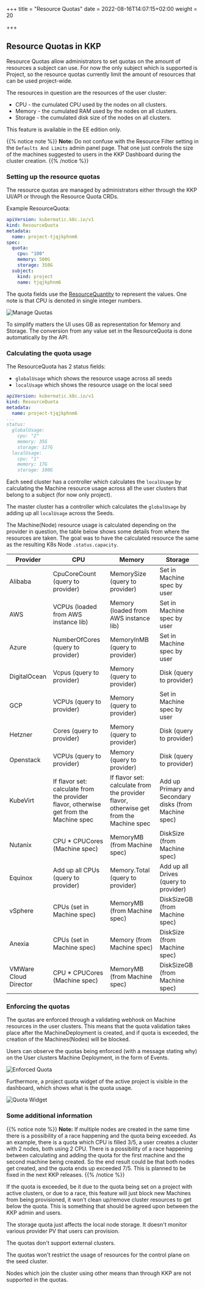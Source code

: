 +++
title = "Resource Quotas"
date = 2022-08-16T14:07:15+02:00
weight = 20

+++

## Resource Quotas in KKP

Resource Quotas allow administrators to set quotas on the amount of resources a subject can use. For now the only
subject which is supported is Project, so the resource quotas currently limit the amount of resources that can be used project-wide.

The resources in question are the resources of the user cluster:
- CPU - the cumulated CPU used by the nodes on all clusters. 
- Memory - the cumulated RAM used by the nodes on all clusters.
- Storage - the cumulated disk size of the nodes on all clusters.

This feature is available in the EE edition only.

{{% notice note %}}
**Note:** Do not confuse with the Resource Filter setting in the `Defaults And Limits` admin panel page. 
That one just controls the size of the machines suggested to users in the KKP Dashboard during the cluster creation.
{{% /notice %}}


### Setting up the resource quotas

The resource quotas are managed by administrators either through the KKP UI/API or through the Resource Quota CRDs.

Example ResourceQuota:
```yaml
apiVersion: kubermatic.k8c.io/v1
kind: ResourceQuota
metadata:
  name: project-tjqjkphnm6
spec:
  quota:
    cpu: "100"
    memory: 500G
    storage: 350G
  subject:
    kind: project
    name: tjqjkphnm6
```

The quota fields use the [ResourceQuantity](https://kubernetes.io/docs/reference/kubernetes-api/common-definitions/quantity) to 
represent the values. One note is that CPU is denoted in single integer numbers.

![Manage Quotas](/img/kubermatic/v2.21/architecture/concepts/resource-quotas/quota-menu.png?classes=shadow,border "Manage Quotas")

To simplify matters the UI uses GB as representation for Memory and Storage. The conversion from any value
set in the ResourceQuota is done automatically by the API. 

### Calculating the quota usage

The ResourceQuota has 2 status fields:
- `globalUsage` which shows the resource usage across all seeds
- `localUsage` which shows the resource usage on the local seed

```yaml
apiVersion: kubermatic.k8c.io/v1
kind: ResourceQuota
metadata:
  name: project-tjqjkphnm6
...
status:
  globalUsage:
    cpu: "2"
    memory: 35G
    storage: 127G
  localUsage:
    cpu: "1"
    memory: 17G
    storage: 100G
```

Each seed cluster has a controller which calculates the `localUsage` by calculating the Machine resource usage
across all the user clusters that belong to a subject (for now only project).

The master cluster has a controller which calculates the `globalUsage` by adding up all `localUsage` across the Seeds.

The Machine(Node) resource usage is calculated depending on the provider in question, the table below shows
some details from where the resources are taken. The goal was to have the calculated resource the same as the 
resulting K8s Node `.status.capacity`.

| Provider              | CPU                                                                                    | Memory                                                                                  | Storage                                                |
|-----------------------|----------------------------------------------------------------------------------------|-----------------------------------------------------------------------------------------|--------------------------------------------------------|
| Alibaba               | CpuCoreCount (query to provider)                                                       | MemorySize (query to provider)                                                          | Set in Machine spec by user                            |
| AWS                   | VCPUs (loaded from AWS instance lib)                                                   | Memory (loaded from AWS instance lib)                                                   | Set in Machine spec by user                            |
| Azure                 | NumberOfCores (query to provider)                                                      | MemoryInMB (query to provider)                                                          | Set in Machine spec by user                            |
| DigitalOcean          | Vcpus (query to provider)                                                              | Memory (query to provider)                                                              | Disk (query to provider)                               |
| GCP                   | VCPUs (query to provider)                                                              | Memory (query to provider)                                                              | Set in Machine spec by user                            |
| Hetzner               | Cores (query to provider)                                                              | Memory (query to provider)                                                              | Disk (query to provider)                               |
| Openstack             | VCPUs (query to provider)                                                              | Memory (query to provider)                                                              | Disk (query to provider)                               |
| KubeVirt              | If flavor set: calculate from the provider flavor, otherwise get from the Machine spec | If flavor set: calculate from the provider flavor, otherwise get from the Machine spec  | Add up Primary and Secondary disks (from Machine spec) |
| Nutanix               | CPU * CPUCores (Machine spec)                                                          | MemoryMB (from Machine spec)                                                            | DiskSize (from Machine spec)                           |
| Equinox               | Add up all CPUs (query to provider)                                                    | Memory.Total (query to provider)                                                        | Add up all Drives (query to provider)                  |
| vSphere               | CPUs (set in Machine spec)                                                             | MemoryMB (from Machine spec)                                                            | DiskSizeGB (from Machine spec)                         |
| Anexia                | CPUs (set in Machine spec)                                                             | Memory  (from Machine spec)                                                             | DiskSize  (from Machine spec)                          |       
| VMWare Cloud Director | CPU * CPUCores (Machine spec)                                                          | MemoryMB (from Machine spec)                                                            | DiskSizeGB (from Machine spec)                         |       


### Enforcing the quotas

The quotas are enforced through a validating webhook on Machine resources in the user clusters. This means that the quota validation
takes place after the MachineDeployment is created, and if quota is exceeded, the creation of the Machines(Nodes) will be blocked.

Users can observe the quotas being enforced (with a message stating why) on the User clusters Machine Deployment, in the form
of Events.

![Enforced Quota](/img/kubermatic/v2.21/architecture/concepts/resource-quotas/enforced.png?classes=shadow,border "Enforced Quota")

Furthermore, a project quota widget of the active project is visible in the dashboard, which shows what is the quota usage.

![Quota Widget](/img/kubermatic/v2.21/architecture/concepts/resource-quotas/widget.png?classes=shadow,border "Quota Widget")

### Some additional information

{{% notice note %}}
**Note:** If multiple nodes are created in the same time there is a possibility of a race happening and the quota being exceeded.
As an example, there is a quota which CPU is filled 3/5, a user creates a cluster with 2 nodes, both using 2 CPU. There is a possibility 
of a race happening between calculating and adding the quota for the first machine and the second machine being created. So 
the end result could be that both nodes get created, and the quota ends up exceeded 7/5.
This is planned to be fixed in the next KKP releases.
{{% /notice %}}

If the quota is exceeded, be it due to the quota being set on a project with active clusters, or due to a race, this feature
will just block new Machines from being provisioned, it won't clean up/remove cluster resources to get below the quota. This
is something that should be agreed upon between the KKP admin and users.

The storage quota just affects the local node storage. It doesn't monitor various provider PV that users can provision. 

The quotas don't support external clusters.

The quotas won't restrict the usage of resources for the control plane on the seed cluster.

Nodes which join the cluster using other means than through KKP are not supported in the quotas.